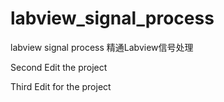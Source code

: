 # labview_signal_process
labview signal process
精通Labview信号处理

Second Edit the project

Third Edit for the project

